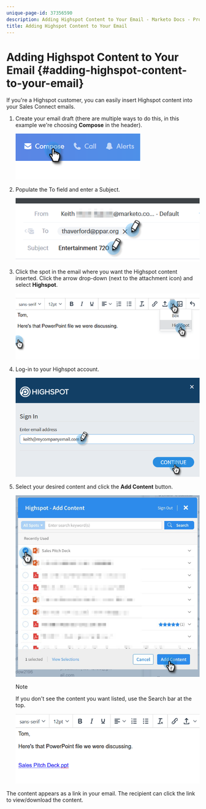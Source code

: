 ```yaml
---
unique-page-id: 37356590
description: Adding Highspot Content to Your Email - Marketo Docs - Product Documentation
title: Adding Highspot Content to Your Email
---
```


# Adding Highspot Content to Your Email {#adding-highspot-content-to-your-email}

If you're a Highspot customer, you can easily insert Highspot content into your Sales Connect emails.

1. Create your email draft (there are multiple ways to do this, in this example we're choosing **Compose** in the header).

   ![](assets/one-5.png)

1. Populate the To field and enter a Subject.

   ![](assets/two-5.png)

1. Click the spot in the email where you want the Highspot content inserted. Click the arrow drop-down (next to the attachment icon) and select **Highspot**.

   ![](assets/three-5.png)

1. Log-in to your Highspot account.

   ![](assets/four-5.png)

1. Select your desired content and click the **Add Content** button.

   ![](assets/five-3.png)

   >[!NOTE]
   >
   >If you don't see the content you want listed, use the Search bar at the top.

   ![](assets/six.png)

The content appears as a link in your email. The recipient can click the link to view/download the content. 